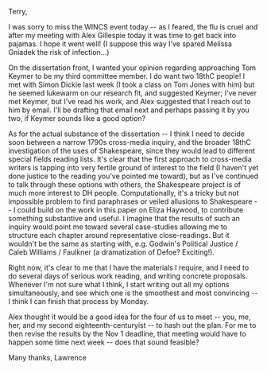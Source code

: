 Terry,

I was sorry to miss the WINCS event today -- as I feared, the flu is cruel and after my meeting with Alex Gillespie today it was time to get back into pajamas. I hope it went well! (I suppose this way I've spared Melissa Gniadek the risk of infection...)

On the dissertation front, I wanted your opinion regarding approaching Tom Keymer to be my third committee member. I do want two 18thC people! I met with Simon Dickie last week (I took a class on Tom Jones with him) but he seemed lukewarm on our research fit, and suggested Keymer; I've never met Keymer, but I've read his work, and Alex suggested that I reach out to him by email. I'll be drafting that email next and perhaps passing it by you two, if Keymer sounds like a good option?

As for the actual substance of the dissertation -- I think I need to decide soon between a narrow 1790s cross-media inquiry, and the broader 18thC investigation of the uses of Shakespeare, since they would lead to different special fields reading lists. It's clear that the first approach to cross-media writers is tapping into very fertile ground of interest to the field (I haven't yet done justice to the reading you've pointed me toward), but as I've continued to talk through these options with others, the Shakespeare project is of much more interest to DH people. Computationally, it's a tricky but not impossible problem to find paraphrases or veiled allusions to Shakespeare -- I could build on the work in this paper on Eliza Haywood, to contribute something substantive and useful. I imagine that the results of such an inquiry would point me toward several case-studies allowing me to structure each chapter around representative close-readings. But it wouldn't be the same as starting with, e.g. Godwin's Political Justice / Caleb Williams / Faulkner (a dramatization of Defoe? Exciting!).

Right now, it's clear to me that I have the materials I require, and I need to do several days of serious work reading, and writing concrete proposals. Whenever I'm not sure what I think, I start writing out all my options simultaneously, and see which one is the smoothest and most convincing -- I think I can finish that process by Monday.

Alex thought it would be a good idea for the four of us to meet -- you, me, her, and my second eighteenth-centuryist -- to hash out the plan. For me to then revise the results by the Nov 1 deadline, that meeting would have to happen some time next week -- does that sound feasible?

Many thanks,
Lawrence